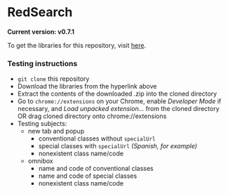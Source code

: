 # RedSearch
**Current version: v0.7.1**

To get the libraries for this repository, visit [here](http://broaderator.com/private/kentsearch-lib.zip).

### Testing instructions

* `git clone` this repository
* Download the libraries from the hyperlink above
* Extract the contents of the downloaded .zip into the cloned directory
* Go to `chrome://extensions` on your Chrome, enable _Developer Mode_ if necessary, and _Load unpacked extension..._ from the cloned directory OR drag cloned directory onto chrome://extensions
* Testing subjects:
	* new tab and popup
		* conventional classes without `specialUrl`
		* special classes with `specialUrl` _(Spanish, for example)_
		* nonexistent class name/code
	* omnibox
		* name and code of conventional classes
		* name and code of special classes
		* nonexistent class name/code
